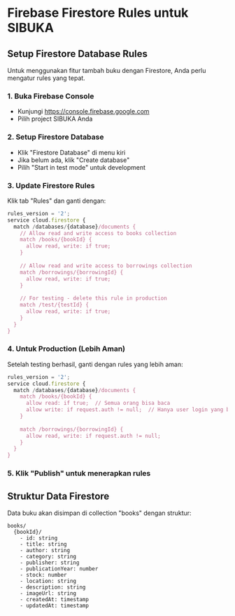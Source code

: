 # Firebase Firestore Rules untuk SIBUKA

## Setup Firestore Database Rules

Untuk menggunakan fitur tambah buku dengan Firestore, Anda perlu mengatur rules yang tepat.

### 1. Buka Firebase Console
- Kunjungi https://console.firebase.google.com
- Pilih project SIBUKA Anda

### 2. Setup Firestore Database
- Klik "Firestore Database" di menu kiri
- Jika belum ada, klik "Create database"
- Pilih "Start in test mode" untuk development

### 3. Update Firestore Rules
Klik tab "Rules" dan ganti dengan:

```javascript
rules_version = '2';
service cloud.firestore {
  match /databases/{database}/documents {
    // Allow read and write access to books collection
    match /books/{bookId} {
      allow read, write: if true;
    }
    
    // Allow read and write access to borrowings collection
    match /borrowings/{borrowingId} {
      allow read, write: if true;
    }
    
    // For testing - delete this rule in production
    match /test/{testId} {
      allow read, write: if true;
    }
  }
}
```

### 4. Untuk Production (Lebih Aman)
Setelah testing berhasil, ganti dengan rules yang lebih aman:

```javascript
rules_version = '2';
service cloud.firestore {
  match /databases/{database}/documents {
    match /books/{bookId} {
      allow read: if true;  // Semua orang bisa baca
      allow write: if request.auth != null;  // Hanya user login yang bisa tulis
    }
    
    match /borrowings/{borrowingId} {
      allow read, write: if request.auth != null;
    }
  }
}
```

### 5. Klik "Publish" untuk menerapkan rules

## Struktur Data Firestore

Data buku akan disimpan di collection "books" dengan struktur:
```
books/
  {bookId}/
    - id: string
    - title: string
    - author: string
    - category: string
    - publisher: string
    - publicationYear: number
    - stock: number
    - location: string
    - description: string
    - imageUrl: string
    - createdAt: timestamp
    - updatedAt: timestamp
```
